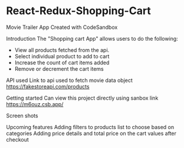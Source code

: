 # React-Redux-Shopping-Cart

Movie Trailer App
Created with CodeSandbox

Introduction
The "Shopping cart App" allows users to do the following:

  - View all products fetched from the api.
  - Select individual product to add to cart
  - Increase the count of cart items added
  - Remove or decrement the cart items 
 
API used
Link to api used to fetch movie data object https://fakestoreapi.com/products

Getting started
Can view this project directly using sanbox link https://m6ouz.csb.app/

Screen shots


Upcoming features
Adding filters to products list to choose based on categories
Adding price details and total price on the cart values after checkout
